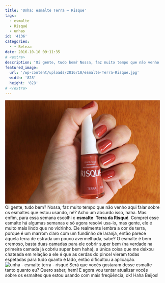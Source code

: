 ```yaml
---
title: 'Unha: esmalte Terra – Risque'
tags:
  - esmalte
  - Risqué
  - unhas
id: '4136'
categories:
  - - Beleza
date: 2016-10-10 09:11:35
# <extra>
description: 'Oi gente, tudo bem? Nossa, faz muito tempo que não venho aqui falar sobre os esmaltes que estou usando, né? Acho um absurdo isso, haha. Mas enfim, para essa semana escolhi o esmalte  Terra da Risqué. Comprei esse esmalte há algumas semanas e só agora resolvi usa-lo, mas gente, ele é muito mais lindo que no vidrinho. Ele realmente lembra a cor de terra, porque é um marrom claro com um fundinho de laranja, então parece àquela terra de estrada um pouco avermelhada, sabe? O esmalte é bem cremoso, basta duas camadas para ele cobrir super bem (na verdade na primeira camada já cobriu super bem haha), a única coisa que me deixou chateada em relação a ele é que as cerdas do pincel vieram todas espetadas para tudo quanto é lado, então dificultou a aplicação. Será que vocês gostaram &hellip;'
featured_image: 
  url: '/wp-content/uploads/2016/10/esmalte-Terra-Risque.jpg'
  width: '828'
  height: '828'
# </extra>
---
```


![Unha da semana - esmalte terra da risqué](/wp-content/uploads/2016/10/esmalte-Terra-Risque.jpg) Oi gente, tudo bem? Nossa, faz muito tempo que não venho aqui falar sobre os esmaltes que estou usando, né? Acho um absurdo isso, haha. Mas enfim, para essa semana escolhi o **esmalte**  **Terra da Risqué**. Comprei esse esmalte há algumas semanas e só agora resolvi usa-lo, mas gente, ele é muito mais lindo que no vidrinho. Ele realmente lembra a cor de terra, porque é um marrom claro com um fundinho de laranja, então parece àquela terra de estrada um pouco avermelhada, sabe? O esmalte é bem cremoso, basta duas camadas para ele cobrir super bem (na verdade na primeira camada já cobriu super bem haha), a única coisa que me deixou chateada em relação a ele é que as cerdas do pincel vieram todas espetadas para tudo quanto é lado, então dificultou a aplicação. ![unha - esmalte terra - risqué ](/wp-content/uploads/2016/10/Esmalte-terra-da-risqué.jpg) Será que vocês gostaram desse esmalte tanto quanto eu? Quero saber, hem! E agora vou tentar atualizar vocês sobre os esmaltes que estou usando com mais freqüência, ok! Haha Beijos!
